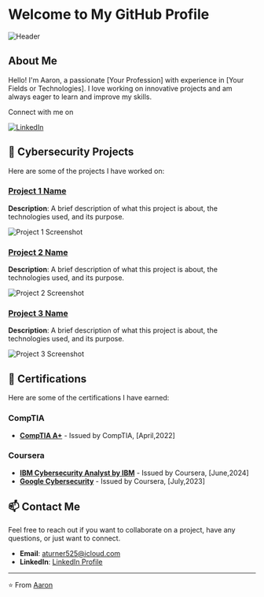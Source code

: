 # Welcome to My GitHub Profile

![Header](https://user-images.githubusercontent.com/your-username/header-image.jpg)

## About Me

Hello! I'm Aaron, a passionate [Your Profession] with experience in [Your Fields or Technologies]. I love working on innovative projects and am always eager to learn and improve my skills.

 Connect with me on
 
[![LinkedIn](https://img.shields.io/badge/LinkedIn-Connect-blue)](https://www.linkedin.com/in/aaron-ct/)

## 🔭 Cybersecurity Projects

Here are some of the projects I have worked on:

### [Project 1 Name](https://github.com/your-username/project-1)
**Description**: A brief description of what this project is about, the technologies used, and its purpose.

![Project 1 Screenshot](https://user-images.githubusercontent.com/your-username/project-1-screenshot.jpg)

### [Project 2 Name](https://github.com/your-username/project-2)
**Description**: A brief description of what this project is about, the technologies used, and its purpose.

![Project 2 Screenshot](https://user-images.githubusercontent.com/your-username/project-2-screenshot.jpg)

### [Project 3 Name](https://github.com/your-username/project-3)
**Description**: A brief description of what this project is about, the technologies used, and its purpose.

![Project 3 Screenshot](https://user-images.githubusercontent.com/your-username/project-3-screenshot.jpg)

## 📜 Certifications

Here are some of the certifications I have earned:

### CompTIA

- **[CompTIA A+](https://www.credly.com/badges/3d3f604d-752c-44aa-842c-65c4aa9b833f/public_url)** - Issued by CompTIA, [April,2022]

### Coursera

- **[IBM Cybersecurity Analyst by IBM](https://coursera.org/share/7756df282e124f1623352b23121a03b3)** - Issued by Coursera, [June,2024]
- **[Google Cybersecurity](https://coursera.org/share/8a5ca5c434368bf96c1865869673c814)** - Issued by Coursera, [July,2023]

## 📫 Contact Me

Feel free to reach out if you want to collaborate on a project, have any questions, or just want to connect.

- **Email**: [aturner525@icloud.com](mailto:aturner525@icloud.com)
- **LinkedIn**: [LinkedIn Profile](https://www.linkedin.com/in/aaron-ct/)


---

⭐️ From [Aaron](https://github.com/your-username)
